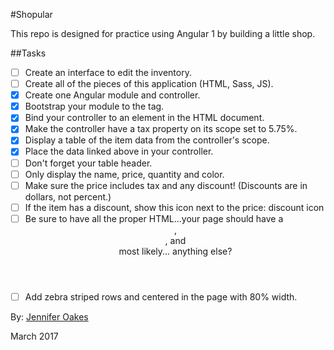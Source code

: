 #Shopular

This repo is designed for practice using Angular 1 by building a little shop.

##Tasks
- [ ] Create an interface to edit the inventory.
- [ ] Create all of the pieces of this application (HTML, Sass, JS).
- [X] Create one Angular module and controller.
- [X] Bootstrap your module to the <html> tag.
- [X] Bind your controller to an element in the HTML document.
- [X] Make the controller have a tax property on its scope set to 5.75%.
- [X] Display a table of the item data from the controller's scope.
- [X] Place the data linked above in your controller.
- [ ] Don't forget your table header.
- [ ] Only display the name, price, quantity and color.
- [ ] Make sure the price includes tax and any discount! (Discounts are in dollars, not percent.)
- [ ] If the item has a discount, show this icon next to the price: discount icon
- [ ] Be sure to have all the proper HTML...your page should have a <header>, <footer>, and <main> most likely... anything else?
- [ ] Add zebra striped rows and centered in the page with 80% width.

By: [Jennifer Oakes](https://www.linkedin.com/in/jennifernicoleoakes/)


March 2017
